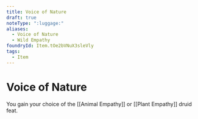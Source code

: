 ```yaml
---
title: Voice of Nature
draft: true
noteType: ":luggage:"
aliases:
  - Voice of Nature
  - Wild Empathy
foundryId: Item.tOe2bVNuX3sleVly
tags:
  - Item
---
```


# Voice of Nature

You gain your choice of the [[Animal Empathy]] or [[Plant Empathy]] druid feat.
